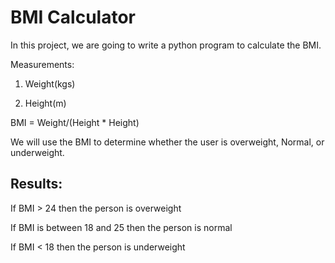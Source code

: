 
# BMI Calculator

In this project, we are going to write a python program to calculate the BMI.

Measurements:

1. Weight(kgs)

2. Height(m)

BMI = Weight/(Height * Height)

We will use the BMI to determine whether the user is overweight, Normal, or underweight.

## Results:

If BMI > 24 then the person is overweight

If BMI is between 18 and 25 then the person is normal

If BMI < 18 then the person is underweight
